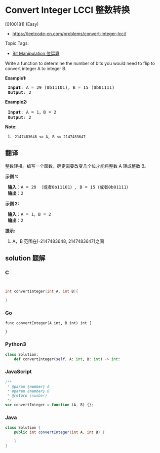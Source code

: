 # Convert Integer LCCI 整数转换

[0100181] (Easy)

- https://leetcode-cn.com/problems/convert-integer-lcci/

Topic Tags:

- [Bit Manipulation 位运算](https://leetcode-cn.com/tag/bit-manipulation/)

Write a function to determine the number of bits you would need to flip to convert integer A to integer B.

**Example1:**

<pre><strong> Input</strong>: A = 29 (0b11101), B = 15 (0b01111)
<strong> Output</strong>: 2
</pre>

**Example2:**

<pre><strong> Input</strong>: A = 1，B = 2
<strong> Output</strong>: 2
</pre>

**Note:**

1.  `-2147483648 <= A, B <= 2147483647`

## 翻译

整数转换。编写一个函数，确定需要改变几个位才能将整数 A 转成整数 B。

**示例 1:**

<pre><strong> 输入</strong>：A = 29 （或者0b11101）, B = 15（或者0b01111）
<strong> 输出</strong>：2
</pre>

**示例 2:**

<pre><strong> 输入</strong>：A = 1，B = 2
<strong> 输出</strong>：2
</pre>

**提示:**

1.  A，B 范围在\[-2147483648, 2147483647\]之间

## solution 题解

### C

```c


int convertInteger(int A, int B){

}


```

### Go

```golang
func convertInteger(A int, B int) int {

}
```

### Python3

```python
class Solution:
    def convertInteger(self, A: int, B: int) -> int:
```

### JavaScript

```javascript
/**
 * @param {number} A
 * @param {number} B
 * @return {number}
 */
var convertInteger = function (A, B) {};
```

### Java

```java
class Solution {
    public int convertInteger(int A, int B) {

    }
}
```
